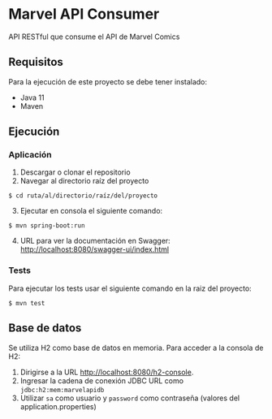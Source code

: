 # Marvel API Consumer

API RESTful que consume el API de Marvel Comics

## Requisitos
Para la ejecución de este proyecto se debe tener instalado:
- Java 11
- Maven

## Ejecución
### Aplicación
1. Descargar o clonar el repositorio
2. Navegar al directorio raíz del proyecto
```
$ cd ruta/al/directorio/raíz/del/proyecto
```
3. Ejecutar en consola el siguiente comando:
```
$ mvn spring-boot:run
```
4. URL para ver la documentación en Swagger:  
   [http://localhost:8080/swagger-ui/index.html](http://localhost:8080/swagger-ui/index.html)

### Tests
Para ejecutar los tests usar el siguiente comando en la raiz del proyecto:
```
$ mvn test
```


## Base de datos
Se utiliza H2 como base de datos en memoria. Para acceder a la consola de H2:
1. Dirigirse a la URL [http://localhost:8080/h2-console](http://localhost:8080/h2-console).
2. Ingresar la cadena de conexión JDBC URL como `jdbc:h2:mem:marvelapidb`
3. Utilizar `sa` como usuario y `password` como contraseña (valores del application.properties)

